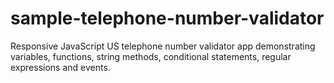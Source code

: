# sample-telephone-number-validator
Responsive JavaScript US telephone number validator app demonstrating variables, functions, string methods, conditional statements, regular expressions and events.
